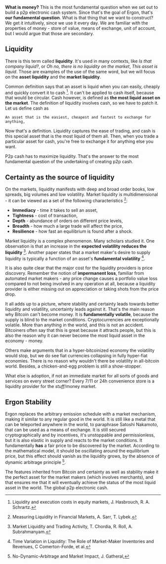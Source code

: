 **What is money?** This is the most fundamental question when we set out to build a p2p electronic cash system. Since that's the goal of Ergon, that's **our fundamental question**. What is that thing that we want to construct? We get it intuitively, since we use it every day. We are familiar with the properties of money - store of value, means of exchange, unit of account, but I would argue that those are secondary.

## Liquidity
There is this term called **liquidity**. It's used in many contexts, like *Is that company liquid?*, or *Oh no, there is no liquidity on the market*, *This asset is liquid*. Those are examples of the use of the same word, but we will focus on the **asset liquidity** and the **market liquidity**.

Common definition says that an asset is liquid when you can easily, cheaply and quickly convert it to cash [^liq1]. It can't be applied to cash itself, because that would be circular. Cash however, is defined as **the most liquid asset on the market**. The definition of liquidity involves cash, so we have to patch it. Let us define cash as

`An asset that is the easiest, cheapest and fastest to exchange for anything,`

Now that's a definition. Liquidity captures the ease of trading, and cash is this special asset that is the most liquid of them all. Then, when you trade a particular asset for cash, you're free to exchange it for anything else you want.

P2p cash has to maximize liquidity. That's the answer to the most fundamental question of the undertaking of creating p2p cash.

## Certainty as the source of liquidity

On the markets, liquidity manifests with deep and broad order books, low spreads, big volumes and low volatility. Market liquidity is multidimensional - it can be viewed as a set of the following characteristics [^liq]:

* **Immediacy** - time it takes to sell an asset,
* **Tightness** - cost of transaction,
* **Depth** - abundance of orders on different price levels,
* **Breadth** - how much a large trade will affect the price,
* **Resilience**  - how fast an equilibrium is found after a shock.

Market liquidity is a complex phenomenon. Many scholars studied it. One observation is that an increase in the **expected volatility reduces the liquidity** [^vol]. Another paper states that a market maker's desire to supply liquidity is typically a function of an asset's **fundamental volatility** [^vol2].

It is also quite clear that the major cost for the liquidity providers is price discovery. Remember the notion of **impermanent loss**, familiar from automated market makers - any price change causes a portfolio value loss compared to not being involved in any operation at all, because a liquidity provider is either missing out on appreciation or taking shots from the price drop.

It all adds up to a picture, where stability and certainty leads towards better liquidity and volatility, uncertainty leads against it. That's the main reason why Bitcoin can't become money. It is **fundamentally volatile**, because the supply is blind to the market conditions. Cryptocurrencies are exceptionally volatile. More than anything in the world, and this is not an accident. Bitcoiners often say that this is great because it attracts people, but this is also the reason why it can never become the most liquid asset in the economy - money.

Others make arguments that in a hyper-bitcoinized economy the volatility would stop, but we do see fiat currencies collapsing in fully hyper-fiat economies. There is no reason why wouldn't there be volatility in all-bitcoin world. Besides, a chicken-and-egg problem is still a show-stopper.

What else is adoption, if not an immediate market for all sorts of goods and services on every street corner? Every 7/11 or 24h convenience store is a liquidity provider for the *stuff*/money market.

## Ergon Stability

Ergon replaces the arbitrary emission schedule with a market mechanism, making it similar to any regular good in the world. It is still like a metal that can be teleported anywhere in the world, to paraphrase Satoshi Nakamoto, that can be used as a means of exchange. It is still secured cryptographically and by incentives, it's unstoppable and permissionless, but it is also elastic in supply and reacts to the market conditions. It fundamentally **has** a fair price to be discovered by the market. According to the mathematical model, it should be oscillating around the equilibrium price, but this effect should vanish as the liquidity grows, by the absence of dynamic arbitrage principle [^dyn].

The features inherited from Bitcoin and certainty as well as stability make it the perfect asset for the market makers (which involves merchants), and that ensures me that it will eventually achieve the status of the most liquid asset in the world. The global p2p electronic cash.

[^liq1]: Liquidity and execution costs in equity markets, J. Hasbrouch, R. A. Schrartz.
[^liq]:Measuring Liquidity in Financial Markets, A. Sarr, T. Lybek.
[^vol]:Market Liquidity and Trading Activity, T. Chordia, R. Roll, A. Subrahmanyam.
[^vol2]:Time Variation in Liquidity: The Role of Market-Maker Inventories and Revenues, C Comerton-Forde, et al.
[^dyn]:No-Dynamic-Arbitrage and Market Impact, J. Gatheral, 



